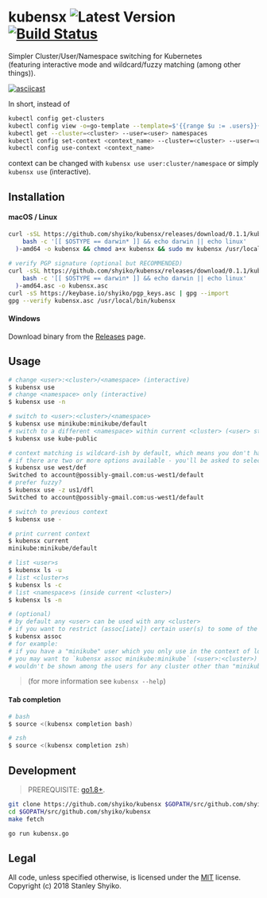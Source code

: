 # kubensx ![Latest Version](https://img.shields.io/badge/latest-0.1.1-blue.svg) [![Build Status](https://travis-ci.org/shyiko/kubensx.svg?branch=master)](https://travis-ci.org/shyiko/kubensx)

Simpler Cluster/User/Namespace switching for Kubernetes  
(featuring interactive mode and wildcard/fuzzy matching (among other things)).

[![asciicast](https://asciinema.org/a/wtn1L6Tq4wavQcKbIn45lDiLe.png)](https://asciinema.org/a/wtn1L6Tq4wavQcKbIn45lDiLe)  

In short, instead of
```sh
kubectl config get-clusters
kubectl config view -o=go-template --template=$'{{range $u := .users}}{{$u.name}}\n{{end}}'
kubectl get --cluster=<cluster> --user=<user> namespaces
kubectl config set-context <context_name> --cluster=<cluster> --user=<user> --namespace=<namespace>
kubectl config use-context <context_name>
```
context can be changed with `kubensx use user:cluster/namespace` or simply `kubensx use` (interactive).

## Installation

#### macOS / Linux

```sh
curl -sSL https://github.com/shyiko/kubensx/releases/download/0.1.1/kubensx-0.1.1-$(
    bash -c '[[ $OSTYPE == darwin* ]] && echo darwin || echo linux'
  )-amd64 -o kubensx && chmod a+x kubensx && sudo mv kubensx /usr/local/bin/
    
# verify PGP signature (optional but RECOMMENDED)
curl -sSL https://github.com/shyiko/kubensx/releases/download/0.1.1/kubensx-0.1.1-$(
    bash -c '[[ $OSTYPE == darwin* ]] && echo darwin || echo linux'
  )-amd64.asc -o kubensx.asc
curl -sS https://keybase.io/shyiko/pgp_keys.asc | gpg --import
gpg --verify kubensx.asc /usr/local/bin/kubensx
```  

#### Windows

Download binary from the [Releases](https://github.com/shyiko/kubensx/releases) page.

## Usage

```sh
# change <user>:<cluster>/<namespace> (interactive)
$ kubensx use
# change <namespace> only (interactive)
$ kubensx use -n

# switch to <user>:<cluster>/<namespace> 
$ kubensx use minikube:minikube/default
# switch to a different <namespace> within current <cluster> (<user> stays the same)
$ kubensx use kube-public

# context matching is wildcard-ish by default, which means you don't have to type the whole thing
# if there are two or more options available - you'll be asked to select one
$ kubensx use west/def
Switched to account@possibly-gmail.com:us-west1/default
# prefer fuzzy?
$ kubensx use -z us1/dfl
Switched to account@possibly-gmail.com:us-west1/default

# switch to previous context
$ kubensx use -

# print current context
$ kubensx current
minikube:minikube/default

# list <user>s
$ kubensx ls -u
# list <cluster>s
$ kubensx ls -c
# list <namespace>s (inside current <cluster>)
$ kubensx ls -n

# (optional)
# by default any <user> can be used with any <cluster>
# if you want to restrict (assoc[iate]) certain user(s) to some of the clusters use 
$ kubensx assoc
# for example: 
# if you have a "minikube" user which you only use in the context of local "minikube" cluster, 
# you may want to `kubensx assoc minikube:minikube` (<user>:<cluster>) so that "minikube" 
# wouldn't be shown among the users for any cluster other than "minikube" (when `kubesec use`ing) 
```

> (for more information see `kubensx --help`)

#### <kbd>Tab</kbd> completion

```sh
# bash
$ source <(kubensx completion bash)

# zsh
$ source <(kubensx completion zsh)
```

## Development

> PREREQUISITE: [go1.8+](https://golang.org/dl/).

```sh
git clone https://github.com/shyiko/kubensx $GOPATH/src/github.com/shyiko/kubensx
cd $GOPATH/src/github.com/shyiko/kubensx
make fetch

go run kubensx.go
```

## Legal

All code, unless specified otherwise, is licensed under the [MIT](https://opensource.org/licenses/MIT) license.  
Copyright (c) 2018 Stanley Shyiko.
